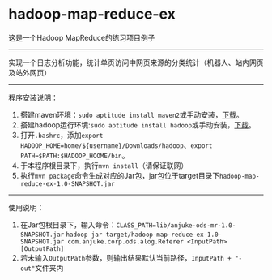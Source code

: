 # hadoop-map-reduce-ex

这是一个Hadoop MapReduce的练习项目例子

***
实现一个日志分析功能，统计单页访问中网页来源的分类统计（机器人、站内网页及站外网页）

***
程序安装说明：

1. 搭建maven环境：`sudo aptitude install maven2`或手动安装，[下载](http://maven.apache.org/)。
2. 搭建hadoop运行环境:`sudo aptitude install hadoop`或手动安装，[下载](http://hadoop.apache.org/)。
3. 打开`.bashrc`，添加`export HADOOP_HOME=home/${username}/Downloads/hadoop`、`export PATH=$PATH:$HADOOP_HOOME/bin`。
4. 于本程序根目录下，执行`mvn install`（请保证联网）
5. 执行`mvn package`命令生成对应的Jar包，jar包位于target目录下`hadoop-map-reduce-ex-1.0-SNAPSHOT.jar`

***

  使用说明：
  
1. 在Jar包根目录下，输入命令：`CLASS_PATH=lib/anjuke-ods-mr-1.0-SNAPSHOT.jar`
`hadoop jar target/hadoop-map-reduce-ex-1.0-SNAPSHOT.jar com.anjuke.corp.ods.alog.Referer <InputPath> [OutputPath]`
2. 若未输入`OutputPath`参数，则输出结果默认当前路径，`InputPath + "-out"`文件夹内
